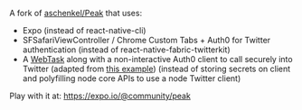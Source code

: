 A fork of [aschenkel/Peak](https://github.com/aschenkel/Peak) that uses:

- Expo (instead of react-native-cli)
- SFSafariViewController / Chrome Custom Tabs + Auth0 for Twitter authentication (instead of react-native-fabric-twitterkit)
- A [WebTask](https://webtask.io/) along with a non-interactive Auth0 client to call securely into Twitter (adapted from [this example](https://github.com/vikasjayaram/twitter-status-webtask)) (instead of storing secrets on client and polyfilling node core APIs to use a node Twitter client)

Play with it at: https://expo.io/@community/peak
